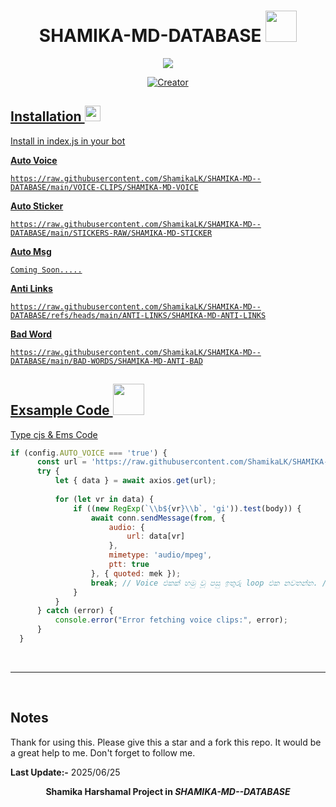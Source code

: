 # <div align='center'> <b>**SHAMIKA-MD-DATABASE**</b> <img src = "https://github.com/7oSkaaa/7oSkaaa/blob/main/Images/Software_Tools.gif?raw=true" width = 50px> </div> 

<div align="center">

  <img src="https://i.ibb.co/TDX2Dch5/SHAMIKA-MD-DATABASE.png" />
      <p align="center">
      <a href="#">
  <img title="Creator" src="https://img.shields.io/badge/Creator-SHAMIKA_HARSHAMAL-red.svg?style=for-the-badge&logo=github">
</div>

## Installation <img src="https://media2.giphy.com/media/QssGEmpkyEOhBCb7e1/giphy.gif?cid=ecf05e47a0n3gi1bfqntqmob8g9aid1oyj2wr3ds3mg700bl&rid=giphy.gif" width="25">
Install in index.js in your bot

<b>Auto Voice</b>
```
https://raw.githubusercontent.com/ShamikaLK/SHAMIKA-MD--DATABASE/main/VOICE-CLIPS/SHAMIKA-MD-VOICE
```

<b>Auto Sticker</b>
```
https://raw.githubusercontent.com/ShamikaLK/SHAMIKA-MD--DATABASE/main/STICKERS-RAW/SHAMIKA-MD-STICKER
```

<b>Auto Msg</b>
```
Coming Soon.....
```

<b>Anti Links</b>
```
https://raw.githubusercontent.com/ShamikaLK/SHAMIKA-MD--DATABASE/refs/heads/main/ANTI-LINKS/SHAMIKA-MD-ANTI-LINKS
```

<b>Bad Word</b>
```
https://raw.githubusercontent.com/ShamikaLK/SHAMIKA-MD--DATABASE/main/BAD-WORDS/SHAMIKA-MD-ANTI-BAD
```

## Exsample Code <img src = "https://github.com/7oSkaaa/7oSkaaa/blob/main/Images/CP_PS.gif?raw=true" width = 50px>

Type cjs & Ems Code
```js
if (config.AUTO_VOICE === 'true') {
      const url = 'https://raw.githubusercontent.com/ShamikaLK/SHAMIKA-MD--DATABASE/main/VOICE-CLIPS/SHAMIKA-MD-VOICE';
      try {
          let { data } = await axios.get(url);
          
          for (let vr in data) {
              if ((new RegExp(`\\b${vr}\\b`, 'gi')).test(body)) {
                  await conn.sendMessage(from, {
                      audio: {
                          url: data[vr]
                      },
                      mimetype: 'audio/mpeg',
                      ptt: true
                  }, { quoted: mek });
                  break; // Voice එකක් හමු වූ පසු ඉතුරු loop එක නවතන්න. // Stop the rest of the loop after finding a voice. 
              }
          }
      } catch (error) {
          console.error("Error fetching voice clips:", error);
      }
  }
```
<br>

-----

<br>

## Notes
Thank for using this.
Please give this a star and a fork this repo. It would be a great help to me. Don't forget to follow me.

<b>Last Update:-</b> 2025/06/25 
<br>

<div align="center">
  <p><b>Shamika Harshamal Project in <i>SHAMIKA-MD--DATABASE</i></b></p>
</div>
